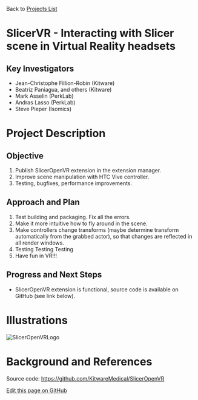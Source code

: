 Back to [Projects List](../../README.md#ProjectsList)

# SlicerVR - Interacting with Slicer scene in Virtual Reality headsets

## Key Investigators

- Jean-Christophe Fillion-Robin (Kitware)
- Beatriz Paniagua, and others (Kitware)
- Mark Asselin (PerkLab)
- Andras Lasso (PerkLab)
- Steve Pieper (Isomics)


# Project Description

## Objective

1. Publish SlicerOpenVR extension in the extension manager.
1. Improve scene manipulation with HTC Vive controller.
1. Testing, bugfixes, performance improvements.

## Approach and Plan

1. Test building and packaging. Fix all the errors.
1. Make it more intuitive how to fly around in the scene.
1. Make controllers change transforms (maybe determine transform automatically from the grabbed actor), so that changes are reflected in all render windows.
1. Testing Testing Testing
1. Have fun in VR!!!

## Progress and Next Steps

- SlicerOpenVR extension is functional, source code is available on GitHub (see link below).

# Illustrations

![SlicerOpenVRLogo](https://github.com/KitwareMedical/SlicerOpenVR/raw/master/VR.png)

# Background and References

Source code: https://github.com/KitwareMedical/SlicerOpenVR


<!--Link for editing page when displayed in GitHub pages-->
<a href="{{site.github.repository_url}}/edit/master/{{page.path}}">Edit this page on GitHub</a>


